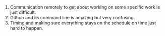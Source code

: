 1. Communication remotely to get about working on some specific work is just difficult.
2. Github and its command line is amazing but very confusing.
3. Timing and making sure everything stays on the schedule on time just hard to happen.
